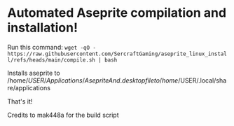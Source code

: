 # Automated Aseprite compilation and installation!

Run this command: `wget -qO - https://raw.githubusercontent.com/SercraftGaming/aseprite_linux_install/refs/heads/main/compile.sh | bash`

Installs aseprite to /home/$USER/Applications/Aseprite
And .desktop file to /home/$USER/.local/share/applications

That's it!

Credits to mak448a for the build script
